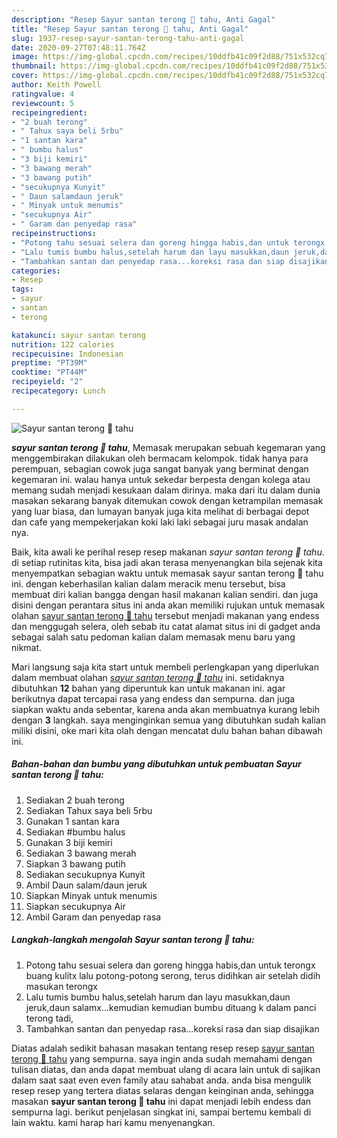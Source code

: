 ```yaml
---
description: "Resep Sayur santan terong 🍆 tahu, Anti Gagal"
title: "Resep Sayur santan terong 🍆 tahu, Anti Gagal"
slug: 1937-resep-sayur-santan-terong-tahu-anti-gagal
date: 2020-09-27T07:48:11.764Z
image: https://img-global.cpcdn.com/recipes/10ddfb41c09f2d88/751x532cq70/sayur-santan-terong-🍆-tahu-foto-resep-utama.jpg
thumbnail: https://img-global.cpcdn.com/recipes/10ddfb41c09f2d88/751x532cq70/sayur-santan-terong-🍆-tahu-foto-resep-utama.jpg
cover: https://img-global.cpcdn.com/recipes/10ddfb41c09f2d88/751x532cq70/sayur-santan-terong-🍆-tahu-foto-resep-utama.jpg
author: Keith Powell
ratingvalue: 4
reviewcount: 5
recipeingredient:
- "2 buah terong"
- " Tahux saya beli 5rbu"
- "1 santan kara"
- " bumbu halus"
- "3 biji kemiri"
- "3 bawang merah"
- "3 bawang putih"
- "secukupnya Kunyit"
- " Daun salamdaun jeruk"
- " Minyak untuk menumis"
- "secukupnya Air"
- " Garam dan penyedap rasa"
recipeinstructions:
- "Potong tahu sesuai selera dan goreng hingga habis,dan untuk terongx buang kulitx lalu potong-potong serong, terus didihkan air setelah didih masukan terongx"
- "Lalu tumis bumbu halus,setelah harum dan layu masukkan,daun jeruk,daun salamx...kemudian kemudian bumbu dituang k dalam panci terong tadi,"
- "Tambahkan santan dan penyedap rasa...koreksi rasa dan siap disajikan"
categories:
- Resep
tags:
- sayur
- santan
- terong

katakunci: sayur santan terong 
nutrition: 122 calories
recipecuisine: Indonesian
preptime: "PT39M"
cooktime: "PT44M"
recipeyield: "2"
recipecategory: Lunch

---
```



![Sayur santan terong 🍆 tahu](https://img-global.cpcdn.com/recipes/10ddfb41c09f2d88/751x532cq70/sayur-santan-terong-🍆-tahu-foto-resep-utama.jpg)

<b><i>sayur santan terong 🍆 tahu</i></b>, Memasak merupakan sebuah kegemaran yang menggembirakan dilakukan oleh bermacam kelompok. tidak hanya para perempuan, sebagian cowok juga sangat banyak yang berminat dengan kegemaran ini. walau hanya untuk sekedar berpesta dengan kolega atau memang sudah menjadi kesukaan dalam dirinya. maka dari itu dalam dunia masakan sekarang banyak ditemukan cowok dengan ketrampilan memasak yang luar biasa, dan lumayan banyak juga kita melihat di berbagai depot dan cafe yang mempekerjakan koki laki laki sebagai juru masak andalan nya.

Baik, kita awali ke perihal resep resep makanan <i>sayur santan terong 🍆 tahu</i>. di setiap rutinitas kita, bisa jadi akan terasa menyenangkan bila sejenak kita menyempatkan sebagian waktu untuk memasak sayur santan terong 🍆 tahu ini. dengan keberhasilan kalian dalam meracik menu tersebut, bisa membuat diri kalian bangga dengan hasil makanan kalian sendiri. dan juga disini dengan perantara situs ini anda akan memiliki rujukan untuk memasak olahan <u>sayur santan terong 🍆 tahu</u> tersebut menjadi makanan yang endess dan menggugah selera, oleh sebab itu catat alamat situs ini di gadget anda sebagai salah satu pedoman kalian dalam memasak menu baru yang nikmat.




Mari langsung saja kita start untuk membeli perlengkapan yang diperlukan dalam membuat olahan <u><i>sayur santan terong 🍆 tahu</i></u> ini. setidaknya dibutuhkan <b>12</b> bahan yang diperuntuk kan untuk makanan ini. agar berikutnya dapat tercapai rasa yang endess dan sempurna. dan juga siapkan waktu anda sebentar, karena anda akan membuatnya kurang lebih dengan <b>3</b> langkah. saya menginginkan semua yang dibutuhkan sudah kalian miliki disini, oke mari kita olah dengan mencatat dulu bahan bahan dibawah ini.

<!--inarticleads1-->

##### Bahan-bahan dan bumbu yang dibutuhkan untuk pembuatan Sayur santan terong 🍆 tahu:

1. Sediakan 2 buah terong
1. Sediakan  Tahux saya beli 5rbu
1. Gunakan 1 santan kara
1. Sediakan  #bumbu halus
1. Gunakan 3 biji kemiri
1. Sediakan 3 bawang merah
1. Siapkan 3 bawang putih
1. Sediakan secukupnya Kunyit
1. Ambil  Daun salam/daun jeruk
1. Siapkan  Minyak untuk menumis
1. Siapkan secukupnya Air
1. Ambil  Garam dan penyedap rasa




<!--inarticleads2-->

##### Langkah-langkah mengolah Sayur santan terong 🍆 tahu:

1. Potong tahu sesuai selera dan goreng hingga habis,dan untuk terongx buang kulitx lalu potong-potong serong, terus didihkan air setelah didih masukan terongx
1. Lalu tumis bumbu halus,setelah harum dan layu masukkan,daun jeruk,daun salamx...kemudian kemudian bumbu dituang k dalam panci terong tadi,
1. Tambahkan santan dan penyedap rasa...koreksi rasa dan siap disajikan




Diatas adalah sedikit bahasan masakan tentang resep resep <u>sayur santan terong 🍆 tahu</u> yang sempurna. saya ingin anda sudah memahami dengan tulisan diatas, dan anda dapat membuat ulang di acara lain untuk di sajikan dalam saat saat even even family atau sahabat anda. anda bisa mengulik resep resep yang tertera diatas selaras dengan keinginan anda, sehingga masakan <b>sayur santan terong 🍆 tahu</b> ini dapat menjadi lebih endess dan sempurna lagi. berikut penjelasan singkat ini, sampai bertemu kembali di lain waktu. kami harap hari kamu menyenangkan.
